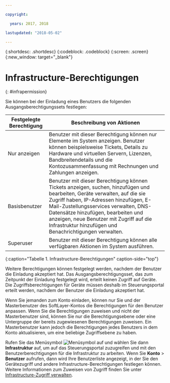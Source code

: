 ```yaml
---

copyright:

  years: 2017, 2018

lastupdated: "2018-05-02"

---
```


{:shortdesc: .shortdesc}
{:codeblock: .codeblock}
{:screen: .screen}
{:new_window: target="_blank"}

# Infrastructure-Berechtigungen
{: #infrapermission}

Sie können bei der Einladung eines Benutzers die folgenden Ausgangsberechtigungssets festlegen:

| Festgelegte Berechtigung | Beschreibung von Aktionen |
|---------------------------|------------------------|
|Nur anzeigen | Benutzer mit dieser Berechtigung können nur Elemente im System anzeigen. Benutzer können beispielsweise Tickets, Details zu Hardware und virtuellen Servern, Lizenzen, Bandbreitendetails und die Kontozusammenfassung mit Rechnungen und Zahlungen anzeigen. |
|Basisbenutzer | Benutzer mit dieser Berechtigung können Tickets anzeigen, suchen, hinzufügen und bearbeiten, Geräte verwalten, auf die sie Zugriff haben, IP-Adressen hinzufügen, E-Mail-Zustellungsservices verwalten, DNS-Datensätze hinzufügen, bearbeiten und anzeigen, neue Benutzer mit Zugriff auf die Infrastruktur hinzufügen und Benachrichtigungen verwalten. |
|Superuser | Benutzer mit dieser Berechtigung können alle verfügbaren Aktionen im System ausführen. |
{:caption="Tabelle 1. Infrastructure-Berechtigungen" caption-side="top"}

Weitere Berechtigungen können festgelegt werden, nachdem der Benutzer die Einladung akzeptiert hat. Das Ausgangsberechtigungsset, das zum Zeitpunkt der Einladung festgelegt wird, erteilt keinen Zugriff auf Geräte. Die Zugriffsberechtigungen für Geräte müssen deshalb im Steuerungsportal erteilt werden, nachdem der Benutzer die Einladung akzeptiert hat. 

Wenn Sie jemanden zum Konto einladen, können nur Sie und der Masterbenutzer des SoftLayer-Kontos die Berechtigungen für den Benutzer anpassen. Wenn Sie die Berechtigungen zuweisen und nicht der Masterbenutzer sind, können Sie nur die Berechtigungsebene oder eine Untergruppe der bereits zugewiesenen Berechtigungen zuweisen. Ein Masterbenutzer kann jedoch die Berechtigungen jedes Benutzers in dem Konto aktualisieren, um eine beliebige Zugriffsebene zu haben. 

Rufen Sie das Menüsymbol ![Menüsymbol](../icons/icon_hamburger.svg) auf und wählen Sie dann **Infrastruktur** auf, um auf das Steuerungsportal zuzugreifen und mit den Benutzerberechtigungen für die Infrastruktur zu arbeiten. Wenn Sie **Konto** &gt; **Benutzer** aufrufen, dann wird Ihre Benutzerliste angezeigt, in der Sie den Gerätezugriff und andere Infrastructure-Berechtigungen festlegen können. Weitere Informationen zum Zuweisen von Zugriff finden Sie unter [Infrastructure-Zugriff verwalten](/docs/iam/mnginfra.html#managing-infrastructure-access).






